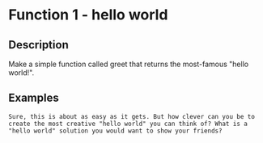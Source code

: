# Function 1 - hello world

## Description

Make a simple function called greet that returns the most-famous "hello world!".

## Examples

```
Sure, this is about as easy as it gets. But how clever can you be to create the most creative "hello world" you can think of? What is a "hello world" solution you would want to show your friends?
```